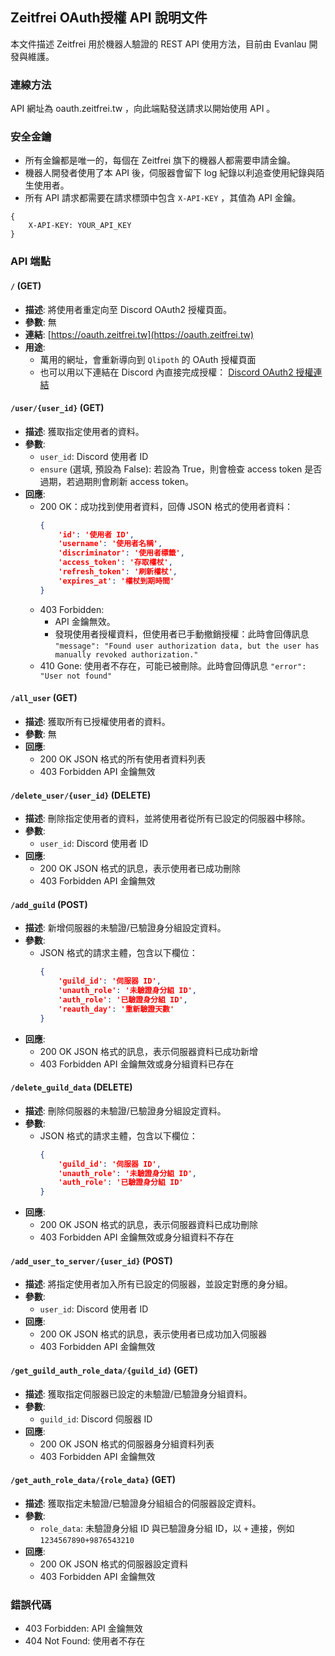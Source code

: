 ## Zeitfrei OAuth授權 API 說明文件

本文件描述 Zeitfrei 用於機器人驗證的 REST API 使用方法，目前由 Evanlau 開發與維護。

### 連線方法
API 網址為 oauth.zeitfrei.tw ，向此端點發送請求以開始使用 API 。

### 安全金鑰

- 所有金鑰都是唯一的，每個在 Zeitfrei 旗下的機器人都需要申請金鑰。
- 機器人開發者使用了本 API 後，伺服器會留下 log 紀錄以利追查使用紀錄與陌生使用者。
- 所有 API 請求都需要在請求標頭中包含 `X-API-KEY` ，其值為 API 金鑰。

```
{
    X-API-KEY: YOUR_API_KEY
}
```

### API 端點


#### `/` (GET)

- **描述**: 將使用者重定向至 Discord OAuth2 授權頁面。
- **參數**: 無
- **連結**: [https://oauth.zeitfrei.tw](https://oauth.zeitfrei.tw)
- **用途**:
    - 萬用的網址，會重新導向到 `Qlipoth` 的 OAuth 授權頁面
    - 也可以用以下連結在 Discord 內直接完成授權：
      [Discord OAuth2 授權連結](https://discord.com/api/oauth2/authorize?client_id=1092062648784404550&redirect_uri=https://oauth.zeitfrei.tw/callback&&response_type=code&scope=guilds%20email%20guilds.join%20identify)


#### `/user/{user_id}` (GET)

- **描述**: 獲取指定使用者的資料。
- **參數**:
    - `user_id`: Discord 使用者 ID
    - `ensure` (選填, 預設為 False): 若設為 True，則會檢查 access token 是否過期，若過期則會刷新 access token。
- **回應**:
    - 200 OK：成功找到使用者資料，回傳 JSON 格式的使用者資料：
        ```json
        {
            'id': '使用者 ID',
            'username': '使用者名稱',
            'discriminator': '使用者標籤',
            'access_token': '存取權杖',
            'refresh_token': '刷新權杖',
            'expires_at': '權杖到期時間'
        }
        ```
    - 403 Forbidden: 
        - API 金鑰無效。
        - 發現使用者授權資料，但使用者已手動撤銷授權：此時會回傳訊息 `"message": "Found user authorization data, but the user has manually revoked authorization."`
    - 410 Gone: 使用者不存在，可能已被刪除。此時會回傳訊息 `"error": "User not found"`

#### `/all_user` (GET)

- **描述**: 獲取所有已授權使用者的資料。
- **參數**: 無
- **回應**:
    - 200 OK JSON 格式的所有使用者資料列表
    - 403 Forbidden API 金鑰無效

#### `/delete_user/{user_id}` (DELETE)

- **描述**: 刪除指定使用者的資料，並將使用者從所有已設定的伺服器中移除。
- **參數**:
    - `user_id`: Discord 使用者 ID
- **回應**:
    - 200 OK JSON 格式的訊息，表示使用者已成功刪除
    - 403 Forbidden API 金鑰無效

#### `/add_guild` (POST)

- **描述**: 新增伺服器的未驗證/已驗證身分組設定資料。
- **參數**:
    - JSON 格式的請求主體，包含以下欄位：
        ```json
        {
            'guild_id': '伺服器 ID',
            'unauth_role': '未驗證身分組 ID',
            'auth_role': '已驗證身分組 ID',
            'reauth_day': '重新驗證天數'
        }
        ```
- **回應**:
    - 200 OK JSON 格式的訊息，表示伺服器資料已成功新增
    - 403 Forbidden API 金鑰無效或身分組資料已存在

#### `/delete_guild_data` (DELETE)

- **描述**: 刪除伺服器的未驗證/已驗證身分組設定資料。
- **參數**:
    - JSON 格式的請求主體，包含以下欄位：
        ```json
        {
            'guild_id': '伺服器 ID',
            'unauth_role': '未驗證身分組 ID',
            'auth_role': '已驗證身分組 ID'
        }
        ```
- **回應**:
    - 200 OK JSON 格式的訊息，表示伺服器資料已成功刪除
    - 403 Forbidden API 金鑰無效或身分組資料不存在

#### `/add_user_to_server/{user_id}` (POST)

- **描述**: 將指定使用者加入所有已設定的伺服器，並設定對應的身分組。
- **參數**:
    - `user_id`: Discord 使用者 ID
- **回應**:
    - 200 OK JSON 格式的訊息，表示使用者已成功加入伺服器
    - 403 Forbidden API 金鑰無效

#### `/get_guild_auth_role_data/{guild_id}` (GET)

- **描述**: 獲取指定伺服器已設定的未驗證/已驗證身分組資料。
- **參數**:
    - `guild_id`: Discord 伺服器 ID
- **回應**:
    - 200 OK JSON 格式的伺服器身分組資料列表
    - 403 Forbidden API 金鑰無效

#### `/get_auth_role_data/{role_data}` (GET)

- **描述**: 獲取指定未驗證/已驗證身分組組合的伺服器設定資料。
- **參數**:
    - `role_data`: 未驗證身分組 ID 與已驗證身分組 ID，以 `+` 連接，例如 `1234567890+9876543210`
- **回應**:
    - 200 OK JSON 格式的伺服器設定資料
    - 403 Forbidden API 金鑰無效


### 錯誤代碼

- 403 Forbidden: API 金鑰無效
- 404 Not Found: 使用者不存在